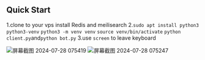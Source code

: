 ## Quick Start
1.clone to your vps
  install Redis and meilisearch
2.`sudo apt install python3 python3-venv`
  `python3 -m venv venv`
  `source venv/bin/activate`
  `python client.py`and`python bot.py`
3.use `screen` to leave keyboard

![屏幕截图 2024-07-28 075419](https://github.com/user-attachments/assets/677ae6a0-77e7-40ea-b58e-329b72ad199e)
![屏幕截图 2024-07-28 075247](https://github.com/user-attachments/assets/d4c38cfd-ac4c-4f96-a101-1f0167797af5)

